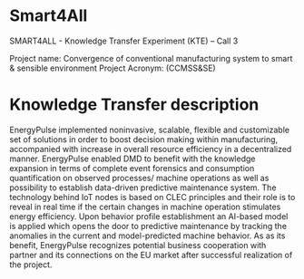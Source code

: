 # Smart4All
SMART4ALL - Knowledge Transfer Experiment (KTE) – Call 3


Project name: Convergence of conventional manufacturing system to smart & sensible environment
Project Acronym: (CCMSS&SE)

# Knowledge Transfer description
EnergyPulse implemented noninvasive, scalable, flexible and customizable set of solutions in order to boost decision making within manufacturing, accompanied with increase in overall resource efficiency in a decentralized manner. EnergyPulse enabled DMD to benefit with the knowledge expansion in terms of complete event forensics and consumption quantification on observed processes/ machine operations as well as possibility to establish data-driven predictive maintenance system. The technology behind IoT nodes is based on CLEC principles and their role is to reveal in real time if the certain changes in machine operation stimulates energy efficiency. Upon behavior profile establishment an AI-based model is applied which opens the door to predictive maintenance by tracking the anomalies in the current and model-predicted machine behavior. As as its benefit, EnergyPulse recognizes potential business cooperation with partner and its connections on the EU market after successful realization of the project.
